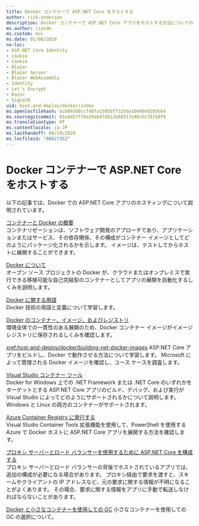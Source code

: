 ```yaml
---
title: Docker コンテナーで ASP.NET Core をホストする
author: rick-anderson
description: Docker コンテナーで ASP.NET Core アプリをホストする方法についてのリソースへのリンクを検出します。
ms.author: riande
ms.custom: mvc
ms.date: 01/08/2018
no-loc:
- ASP.NET Core Identity
- cookie
- Cookie
- Blazor
- Blazor Server
- Blazor WebAssembly
- Identity
- Let's Encrypt
- Razor
- SignalR
uid: host-and-deploy/docker/index
ms.openlocfilehash: bcb09300ccfd0fa1595bff325da1049d4d185b64
ms.sourcegitcommit: 65add17f74a29a647d812b04517e46cbc78258f9
ms.translationtype: HT
ms.contentlocale: ja-JP
ms.lasthandoff: 08/19/2020
ms.locfileid: "88627352"
---
```

# <a name="host-aspnet-core-in-docker-containers"></a>Docker コンテナーで ASP.NET Core をホストする

以下の記事では、Docker での ASP.NET Core アプリのホスティングについて説明されています。

[コンテナーと Docker の概要](/dotnet/standard/microservices-architecture/container-docker-introduction/index)  
コンテナリゼーションは、ソフトウェア開発のアプローチであり、アプリケーションまたはサービス、その依存関係、その構成がコンテナー イメージとしてどのようにパッケージ化されるかを示します。 イメージは、テストしてからホストに展開することができます。

[Docker について](/dotnet/standard/microservices-architecture/container-docker-introduction/docker-defined)  
オープン ソース プロジェクトの Docker が、クラウドまたはオンプレミスで実行できる移植可能な自己完結型のコンテナーとしてアプリの展開を自動化するしくみを説明します。

[Docker に関する用語](/dotnet/standard/microservices-architecture/container-docker-introduction/docker-terminology)  
Docker 技術の用語と定義について学習します。

[Docker のコンテナー、イメージ、およびレジストリ](/dotnet/standard/microservices-architecture/container-docker-introduction/docker-containers-images-registries)  
環境全体での一貫性のある展開のため、Docker コンテナー イメージがイメージ レジストリに保存されるしくみを確認します。

<xref:host-and-deploy/docker/building-net-docker-images> ASP.NET Core アプリをビルドし、Docker で動作させる方法について学習します。 Microsoft によって管理される Docker イメージを確認し、ユース ケースを調査します。

[Visual Studio コンテナー ツール](xref:host-and-deploy/docker/visual-studio-tools-for-docker)  
Docker for Windows 上での .NET Framework または .NET Core のいずれかをターゲットとする ASP.NET Core アプリのビルド、デバッグ、および実行が Visual Studio によってどのようにサポートされるかについて説明します。 Windows と Linux の両方のコンテナーがサポートされます。

[Azure Container Registry に発行する](/azure/vs-azure-tools-docker-hosting-web-apps-in-docker)  
Visual Studio Container Tools 拡張機能を使用して、PowerShell を使用する Azure で Docker ホストに ASP.NET Core アプリを展開する方法を確認します。

[プロキシ サーバーとロード バランサーを使用するために ASP.NET Core を構成する](xref:host-and-deploy/proxy-load-balancer)  
プロキシ サーバーとロード バランサーの背後でホストされているアプリでは、追加の構成が必要になる場合があります。 プロキシ経由で要求を渡すと、スキームやクライアントの IP アドレスなど、元の要求に関する情報が不明になることがよくあります。 その場合、要求に関する情報をアプリに手動で転送しなければならないことがあります。

[Docker と小さなコンテナーを使用しての GC](xref:performance/memory#sc) 小さなコンテナーを使用しての GC の選択について。